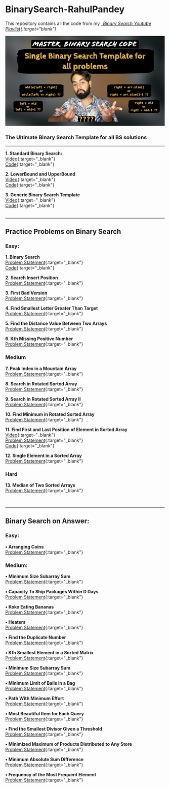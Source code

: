 # BinarySearch-RahulPandey
This repository contains all the code from my __[Binary Search Youtube Playlist](http://www.youtube.com/playlist?list=PL-XOF8kAzhAVdv65Oi3o-VNjXzcQzVJwL){:target="_blank"}__

![Ultimate Generic Binary Search Template](https://github.com/rahularity/BinarySearch-RahulPandey/blob/main/Generic%20Binary%20Search%20Template/Generic-BinarySearch-Template.png)
### The Ultimate Binary Search Template for all BS solutions
---
__1. Standard Binary Search:__<br>
[Video](https://youtu.be/ZxYuNSLo5Gg){:target="_blank"}<br>
[Code](https://github.com/rahularity/BinarySearch-RahulPandey/blob/main/Generic%20Binary%20Search%20Template/Standard%20Binary%20Search.cpp){:target="_blank"}

__2. LowerBound and UpperBound__<br>
[Video](https://youtu.be/kXu6sSMnL6A){:target="_blank"}<br>
[Code](https://github.com/rahularity/BinarySearch-RahulPandey/blob/main/Generic%20Binary%20Search%20Template/Lower%20and%20Upper%20Bound.cpp){:target="_blank"}

__3. Generic Binary Search Template__<br>
[Video](https://youtu.be/o3u-_gEUAVk){:target="_blank"}<br>
[Code](https://github.com/rahularity/BinarySearch-RahulPandey/blob/main/Generic%20Binary%20Search%20Template/Generic%20BS%20Template.cpp){:target="_blank"}<br><br>

---
## Practice Problems on Binary Search

### Easy:
__1. Binary Search__<br>
[Problem Statement](https://leetcode.com/problems/binary-search/){:target="_blank"}<br>
[Code](https://github.com/rahularity/BinarySearch-RahulPandey/blob/main/Practice%20Problems/Problem%201%3A%20Binary%20Search.cpp){:target="_blank"}

__2. Search Insert Position__<br>
[Problem Statement](https://leetcode.com/problems/search-insert-position/){:target="_blank"}<br>

__3. First Bad Version__<br>
[Problem Statement](https://leetcode.com/problems/first-bad-version/description/){:target="_blank"}<br>

__4. Find Smallest Letter Greater Than Target__<br>
[Problem Statement](https://leetcode.com/problems/find-smallest-letter-greater-than-target/description/){:target="_blank"}<br>

__5. Find the Distance Value Between Two Arrays__<br>
[Problem Statement](https://leetcode.com/problems/find-the-distance-value-between-two-arrays/description/){:target="_blank"}<br>

__6. Kth Missing Positive Number__<br>
[Problem Statement](https://leetcode.com/problems/kth-missing-positive-number/description/){:target="_blank"}<br>


### Medium
__7. Peak Index in a Mountain Array__<br>
[Problem Statement](https://leetcode.com/problems/peak-index-in-a-mountain-array/description/){:target="_blank"}<br>

__8. Search in Rotated Sorted Array__<br>
[Problem Statement](https://leetcode.com/problems/search-in-rotated-sorted-array/description/){:target="_blank"}

__9. Search in Rotated Sorted Array II__<br>
[Problem Statement](https://leetcode.com/problems/search-in-rotated-sorted-array-ii/description/){:target="_blank"}

__10. Find Minimum in Rotated Sorted Array__<br>
[Problem Statement](https://leetcode.com/problems/find-minimum-in-rotated-sorted-array/description/){:target="_blank"}

__11. Find First and Last Position of Element in Sorted Array__<br>
[Video](https://youtu.be/LsVgsor5tZ0){:target="_blank"}<br>
[Problem Statement](https://leetcode.com/problems/find-first-and-last-position-of-element-in-sorted-array/){:target="_blank"}<br>
[Code](https://github.com/rahularity/BinarySearch-RahulPandey/blob/main/Problem1:%20First%20and%20Last%20Index%20of%20an%20element%20in%20sorted%20array.cpp){:target="_blank"}<br>

__12. Single Element in a Sorted Array__<br>
[Problem Statement](https://leetcode.com/problems/single-element-in-a-sorted-array/){:target="_blank"}

### Hard<br>
__13. Median of Two Sorted Arrays__<br> 
[Problem Statement](https://leetcode.com/problems/median-of-two-sorted-arrays/){:target="_blank"}

<br>

---

## Binary Search on Answer:
### Easy: <br>

__• Arranging Coins__<br>
[Problem Statement](https://leetcode.com/problems/arranging-coins/){:target="_blank"}


### Medium:
__• Minimum Size Subarray Sum__<br>
[Problem Statement](https://leetcode.com/problems/minimum-size-subarray-sum/){:target="_blank"} <br>

__• Capacity To Ship Packages Within D Days__<br> 
[Problem Statement](https://leetcode.com/problems/capacity-to-ship-packages-within-d-days/){:target="_blank"} <br>

__• Koko Eating Bananas__<br> 
[Problem Statement](https://leetcode.com/problems/koko-eating-bananas/){:target="_blank"} <br>

__• Heaters__<br> 
[Problem Statement](https://leetcode.com/problems/heaters/){:target="_blank"} <br>

__• Find the Duplicate Number__<br> 
[Problem Statement](https://leetcode.com/problems/find-the-duplicate-number/){:target="_blank"} <br>

__• Kth Smallest Element in a Sorted Matrix__<br>
[Problem Statement](https://leetcode.com/problems/kth-smallest-element-in-a-sorted-matrix/){:target="_blank"} <br>

__• Minimum Size Subarray Sum__<br> 
[Problem Statement](https://leetcode.com/problems/minimum-size-subarray-sum/){:target="_blank"} <br>

__• Minimum Limit of Balls in a Bag__<br> 
[Problem Statement](https://leetcode.com/problems/minimum-limit-of-balls-in-a-bag/){:target="_blank"} <br>

__• Path With Minimum Effort__<br> 
[Problem Statement](https://leetcode.com/problems/path-with-minimum-effort/){:target="_blank"} <br>

__• Most Beautiful Item for Each Query__<br> 
[Problem Statement](https://leetcode.com/problems/most-beautiful-item-for-each-query/){:target="_blank"} <br>

__• Find the Smallest Divisor Given a Threshold__<br> 
[Problem Statement](https://leetcode.com/problems/find-the-smallest-divisor-given-a-threshold/){:target="_blank"} <br>

__• Minimized Maximum of Products Distributed to Any Store__<br> 
[Problem Statement](https://leetcode.com/problems/minimized-maximum-of-products-distributed-to-any-store/){:target="_blank"} <br>

__• Minimum Absolute Sum Difference__<br> 
[Problem Statement](https://leetcode.com/problems/minimum-absolute-sum-difference/){:target="_blank"} <br>

__• Frequency of the Most Frequent Element__<br> 
[Problem Statement](https://leetcode.com/problems/frequency-of-the-most-frequent-element/){:target="_blank"} <br>
